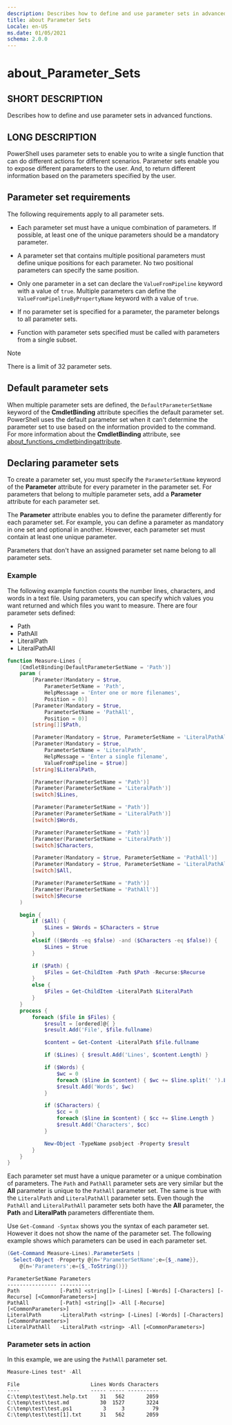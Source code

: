 ```yaml
---
description: Describes how to define and use parameter sets in advanced functions.
title: about Parameter Sets
Locale: en-US
ms.date: 01/05/2021
schema: 2.0.0
---
```

# about_Parameter_Sets

## SHORT DESCRIPTION
Describes how to define and use parameter sets in advanced functions.

## LONG DESCRIPTION

PowerShell uses parameter sets to enable you to write a single function that
can do different actions for different scenarios. Parameter sets enable you to
expose different parameters to the user. And, to return different information
based on the parameters specified by the user.

## Parameter set requirements

The following requirements apply to all parameter sets.

- Each parameter set must have a unique combination of parameters. If possible,
   at least one of the unique parameters should be a mandatory parameter.

- A parameter set that contains multiple positional parameters must define
  unique positions for each parameter. No two positional parameters can specify
  the same position.

- Only one parameter in a set can declare the `ValueFromPipeline` keyword with
  a value of `true`. Multiple parameters can define the
  `ValueFromPipelineByPropertyName` keyword with a value of `true`.

- If no parameter set is specified for a parameter, the parameter belongs to
  all parameter sets.

- Function with parameter sets specified must be called with parameters from a single subset.

> [!NOTE]
> There is a limit of 32 parameter sets.

## Default parameter sets

When multiple parameter sets are defined, the `DefaultParameterSetName` keyword
of the **CmdletBinding** attribute specifies the default parameter set.
PowerShell uses the default parameter set when it can't determine the parameter
set to use based on the information provided to the command. For more
information about the **CmdletBinding** attribute, see
[about_functions_cmdletbindingattribute](about_functions_cmdletbindingattribute.md).

## Declaring parameter sets

To create a parameter set, you must specify the `ParameterSetName` keyword of
the **Parameter** attribute for every parameter in the parameter set. For
parameters that belong to multiple parameter sets, add a **Parameter**
attribute for each parameter set.

The **Parameter** attribute enables you to define the parameter differently for
each parameter set. For example, you can define a parameter as mandatory in one
set and optional in another. However, each parameter set must contain at least
one unique parameter.

Parameters that don't have an assigned parameter set name belong to all
parameter sets.

### Example

The following example function counts the number lines, characters, and words
in a text file. Using parameters, you can specify which values you want
returned and which files you want to measure. There are four parameter sets
defined:

- Path
- PathAll
- LiteralPath
- LiteralPathAll

```powershell
function Measure-Lines {
    [CmdletBinding(DefaultParameterSetName = 'Path')]
    param (
        [Parameter(Mandatory = $true,
            ParameterSetName = 'Path',
            HelpMessage = 'Enter one or more filenames',
            Position = 0)]
        [Parameter(Mandatory = $true,
            ParameterSetName = 'PathAll',
            Position = 0)]
        [string[]]$Path,

        [Parameter(Mandatory = $true, ParameterSetName = 'LiteralPathAll')]
        [Parameter(Mandatory = $true,
            ParameterSetName = 'LiteralPath',
            HelpMessage = 'Enter a single filename',
            ValueFromPipeline = $true)]
        [string]$LiteralPath,

        [Parameter(ParameterSetName = 'Path')]
        [Parameter(ParameterSetName = 'LiteralPath')]
        [switch]$Lines,

        [Parameter(ParameterSetName = 'Path')]
        [Parameter(ParameterSetName = 'LiteralPath')]
        [switch]$Words,

        [Parameter(ParameterSetName = 'Path')]
        [Parameter(ParameterSetName = 'LiteralPath')]
        [switch]$Characters,

        [Parameter(Mandatory = $true, ParameterSetName = 'PathAll')]
        [Parameter(Mandatory = $true, ParameterSetName = 'LiteralPathAll')]
        [switch]$All,

        [Parameter(ParameterSetName = 'Path')]
        [Parameter(ParameterSetName = 'PathAll')]
        [switch]$Recurse
    )

    begin {
        if ($All) {
            $Lines = $Words = $Characters = $true
        }
        elseif (($Words -eq $false) -and ($Characters -eq $false)) {
            $Lines = $true
        }

        if ($Path) {
            $Files = Get-ChildItem -Path $Path -Recurse:$Recurse
        }
        else {
            $Files = Get-ChildItem -LiteralPath $LiteralPath
        }
    }
    process {
        foreach ($file in $Files) {
            $result = [ordered]@{ }
            $result.Add('File', $file.fullname)

            $content = Get-Content -LiteralPath $file.fullname

            if ($Lines) { $result.Add('Lines', $content.Length) }

            if ($Words) {
                $wc = 0
                foreach ($line in $content) { $wc += $line.split(' ').Length }
                $result.Add('Words', $wc)
            }

            if ($Characters) {
                $cc = 0
                foreach ($line in $content) { $cc += $line.Length }
                $result.Add('Characters', $cc)
            }

            New-Object -TypeName psobject -Property $result
        }
    }
}
```

Each parameter set must have a unique parameter or a unique combination of
parameters. The `Path` and `PathAll` parameter sets are very similar but the
**All** parameter is unique to the `PathAll` parameter set. The same is true
with the `LiteralPath` and `LiteralPathAll` parameter sets. Even though the
`PathAll` and `LiteralPathAll` parameter sets both have the **All** parameter,
the **Path** and **LiteralPath** parameters differentiate them.

Use `Get-Command -Syntax` shows you the syntax of each parameter set. However
it does not show the name of the parameter set. The following example shows
which parameters can be used in each parameter set.

```powershell
(Get-Command Measure-Lines).ParameterSets |
  Select-Object -Property @{n='ParameterSetName';e={$_.name}},
    @{n='Parameters';e={$_.ToString()}}
```

```Output
ParameterSetName Parameters
---------------- ----------
Path             [-Path] <string[]> [-Lines] [-Words] [-Characters] [-Recurse] [<CommonParameters>]
PathAll          [-Path] <string[]> -All [-Recurse] [<CommonParameters>]
LiteralPath      -LiteralPath <string> [-Lines] [-Words] [-Characters] [<CommonParameters>]
LiteralPathAll   -LiteralPath <string> -All [<CommonParameters>]
```

### Parameter sets in action

In this example, we are using the `PathAll` parameter set.

```powershell
Measure-Lines test* -All
```

```Output
File                       Lines Words Characters
----                       ----- ----- ----------
C:\temp\test\test.help.txt    31   562       2059
C:\temp\test\test.md          30  1527       3224
C:\temp\test\test.ps1          3     3         79
C:\temp\test\test[1].txt      31   562       2059
```

